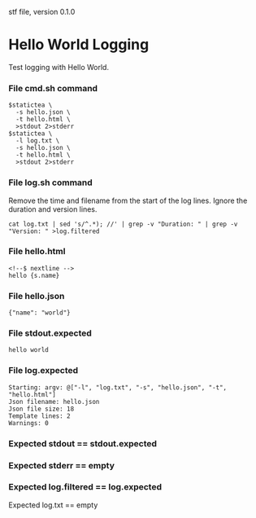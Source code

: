 stf file, version 0.1.0

# Hello World Logging

Test logging with Hello World.

### File cmd.sh command

~~~
$statictea \
  -s hello.json \
  -t hello.html \
  >stdout 2>stderr
$statictea \
  -l log.txt \
  -s hello.json \
  -t hello.html \
  >stdout 2>stderr
~~~

### File log.sh command

Remove the time and filename from the start of the log lines.
Ignore the duration and version lines.

~~~
cat log.txt | sed 's/^.*); //' | grep -v "Duration: " | grep -v "Version: " >log.filtered
~~~

### File hello.html

~~~
<!--$ nextline -->
hello {s.name}
~~~

### File hello.json

~~~
{"name": "world"}
~~~

### File stdout.expected

~~~
hello world
~~~

### File log.expected

~~~
Starting: argv: @["-l", "log.txt", "-s", "hello.json", "-t", "hello.html"]
Json filename: hello.json
Json file size: 18
Template lines: 2
Warnings: 0
~~~

### Expected stdout == stdout.expected
### Expected stderr == empty
### Expected log.filtered == log.expected
Expected log.txt == empty
